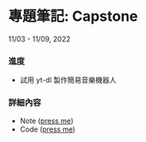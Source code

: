 # 專題筆記: Capstone
11/03 - 11/09, 2022

### 進度

- 試用 yt-dl 製作簡易音樂機器人

### 詳細內容

- Note ([press me](https://hackmd.io/@wei06097/HJTCfD-Vi))
- Code ([press me](https://github.com/wei06097/Capstone-LiveStreaming))